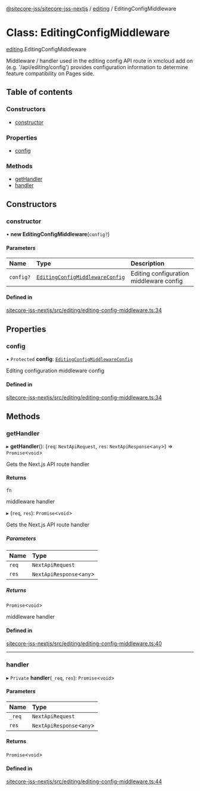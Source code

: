 [@sitecore-jss/sitecore-jss-nextjs](../README.md) / [editing](../modules/editing.md) / EditingConfigMiddleware

# Class: EditingConfigMiddleware

[editing](../modules/editing.md).EditingConfigMiddleware

Middleware / handler used in the editing config API route in xmcloud add on (e.g. '/api/editing/config')
provides configuration information to determine feature compatibility on Pages side.

## Table of contents

### Constructors

- [constructor](editing.EditingConfigMiddleware.md#constructor)

### Properties

- [config](editing.EditingConfigMiddleware.md#config)

### Methods

- [getHandler](editing.EditingConfigMiddleware.md#gethandler)
- [handler](editing.EditingConfigMiddleware.md#handler)

## Constructors

### constructor

• **new EditingConfigMiddleware**(`config?`)

#### Parameters

| Name | Type | Description |
| :------ | :------ | :------ |
| `config?` | [`EditingConfigMiddlewareConfig`](../modules/editing.md#editingconfigmiddlewareconfig) | Editing configuration middleware config |

#### Defined in

[sitecore-jss-nextjs/src/editing/editing-config-middleware.ts:34](https://github.com/Sitecore/jss/blob/491f8e930/packages/sitecore-jss-nextjs/src/editing/editing-config-middleware.ts#L34)

## Properties

### config

• `Protected` **config**: [`EditingConfigMiddlewareConfig`](../modules/editing.md#editingconfigmiddlewareconfig)

Editing configuration middleware config

#### Defined in

[sitecore-jss-nextjs/src/editing/editing-config-middleware.ts:34](https://github.com/Sitecore/jss/blob/491f8e930/packages/sitecore-jss-nextjs/src/editing/editing-config-middleware.ts#L34)

## Methods

### getHandler

▸ **getHandler**(): (`req`: `NextApiRequest`, `res`: `NextApiResponse`\<`any`\>) => `Promise`\<`void`\>

Gets the Next.js API route handler

#### Returns

`fn`

middleware handler

▸ (`req`, `res`): `Promise`\<`void`\>

Gets the Next.js API route handler

##### Parameters

| Name | Type |
| :------ | :------ |
| `req` | `NextApiRequest` |
| `res` | `NextApiResponse`\<`any`\> |

##### Returns

`Promise`\<`void`\>

middleware handler

#### Defined in

[sitecore-jss-nextjs/src/editing/editing-config-middleware.ts:40](https://github.com/Sitecore/jss/blob/491f8e930/packages/sitecore-jss-nextjs/src/editing/editing-config-middleware.ts#L40)

___

### handler

▸ `Private` **handler**(`_req`, `res`): `Promise`\<`void`\>

#### Parameters

| Name | Type |
| :------ | :------ |
| `_req` | `NextApiRequest` |
| `res` | `NextApiResponse`\<`any`\> |

#### Returns

`Promise`\<`void`\>

#### Defined in

[sitecore-jss-nextjs/src/editing/editing-config-middleware.ts:44](https://github.com/Sitecore/jss/blob/491f8e930/packages/sitecore-jss-nextjs/src/editing/editing-config-middleware.ts#L44)
